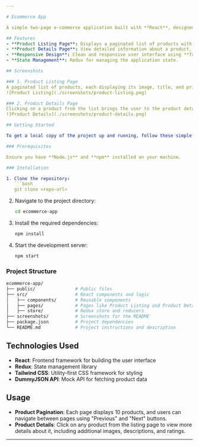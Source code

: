 ```yaml
---

# Ecommerce App

A simple two-page e-commerce application built with **React**, designed to display product data from the **DummyJSON API**. This project implements product pagination, a clean UI, and efficient state management using **Redux**.

## Features
- **Product Listing Page**: Displays a paginated list of products with title, price, and image.
- **Product Details Page**: View detailed information about a product, including description, price, discount percentage, rating, and more.
- **Responsive Design**: Clean and responsive user interface using **Tailwind CSS**.
- **State Management**: Redux for managing the application state.

## Screenshots

### 1. Product Listing Page
A paginated list of products, each displaying its image, title, and price. Users can browse products by navigating through pages.
![Product Listing](./screenshots/product-listing.png)

### 2. Product Details Page
Clicking on a product from the list brings the user to the product details page, which includes the full image, description, price, rating, and other information.
![Product Details](./screenshots/product-details.png)

## Getting Started

To get a local copy of the project up and running, follow these simple steps:

### Prerequisites

Ensure you have **Node.js** and **npm** installed on your machine.

### Installation

1. Clone the repository:
   ```bash
   git clone <repo-url>
   ```

2. Navigate to the project directory:
   ```bash
   cd ecommerce-app
   ```

3. Install the required dependencies:
   ```bash
   npm install
   ```

4. Start the development server:
   ```bash
   npm start
   ```

### Project Structure

```bash
ecommerce-app/
├── public/               # Public files
├── src/                  # React components and logic
│   ├── components/       # Reusable components
│   ├── pages/            # Pages like Product Listing and Product Details
│   ├── store/            # Redux store and reducers
├── screenshots/          # Screenshots for the README
├── package.json          # Project dependencies
└── README.md             # Project instructions and description
```

## Technologies Used
- **React**: Frontend framework for building the user interface
- **Redux**: State management library
- **Tailwind CSS**: Utility-first CSS framework for styling
- **DummyJSON API**: Mock API for fetching product data

## Usage

- **Product Pagination**: Each page displays 10 products, and users can navigate between pages using "Previous" and "Next" buttons.
- **Product Details**: Click on any product from the listing page to view more details about it, including additional images, descriptions, and ratings.

---
```

